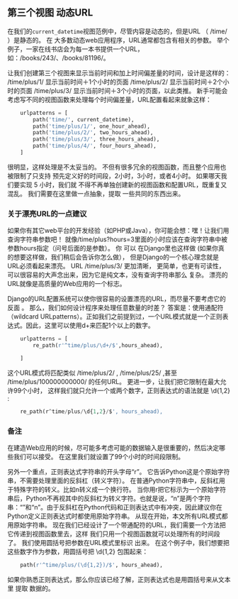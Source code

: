 ## 第三个视图 动态URL 

在我们的`current_datetime`视图范例中，尽管内容是动态的，但是URL （ /time/ ）是静态的。 在 大多数动态web应用程序，URL通常都包含有相关的参数。 举个例子，一家在线书店会为每一本书提供一个URL，如：/books/243/、/books/81196/。 

让我们创建第三个视图来显示当前时间和加上时间偏差量的时间，设计是这样的： /time/plus/1/ 显示当前时间＋1个小时的页面 /time/plus/2/ 显示当前时间＋2个小时的页面 /time/plus/3/ 显示当前时间＋3个小时的页面，以此类推。 
新手可能会考虑写不同的视图函数来处理每个时间偏差量，URL配置看起来就象这样：
```python
    urlpatterns = [
        path('time/', current_datetime),
        path('time/plus/1/', one_hour_ahead),
        path('time/plus/2/', two_hours_ahead),
        path('time/plus/3/', three_hours_ahead),
        path('time/plus/4/', four_hours_ahead),
    ]
```
很明显，这样处理是不太妥当的。 不但有很多冗余的视图函数，而且整个应用也被限制了只支持 预先定义好的时间段，2小时，3小时，或者4小时。 如果哪天我们要实现 5 小时，我们就 不得不再单独创建新的视图函数和配置URL，既重复又混乱。 我们需要在这里做一点抽象，提取 一些共同的东西出来。 

### 关于漂亮URL的一点建议 

如果你有其它web平台的开发经验（如PHP或Java），你可能会想：嘿！让我们用查询字符串参数吧！ 就像/time/plus?hours=3里面的小时应该在查询字符串中被参数hours指定（问号后面的是参数）。 
你 可以 在Django里也这样做 (如果你真的想要这样做，我们稍后会告诉你怎么做）， 但是Django的一个核心理念就是URL必须看起来漂亮。 URL /time/plus/3/ 更加清晰， 更简单，也更有可读性，可以很容易的大声念出来，因为它是纯文本，没有查询字符串那么 复杂。 漂亮的URL就像是高质量的Web应用的一个标志。 

Django的URL配置系统可以使你很容易的设置漂亮的URL，而尽量不要考虑它的 反面 。 
那么，我们如何设计程序来处理任意数量的时差？ 答案是：使用通配符（wildcard URLpatterns）。正如我们之前提到过，一个URL模式就是一个正则表达式。因此，这里可以使用d+来匹配1个以上的数字。
```python
    urlpatterns = [
        re_path(r'^time/plus/\d+/$',hours_ahead),

    ]
```

这个URL模式将匹配类似 /time/plus/2/ , /time/plus/25/ ,甚至 /time/plus/100000000000/ 的任何URL。 更进一步，让我们把它限制在最大允许99个小时， 这样我们就只允许一个或两个数字，正则表达式的语法就是 \d{1,2} : 
```python
    re_path(r^time/plus/\d{1,2}/$', hours_ahead),
```

### 备注 

在建造Web应用的时候，尽可能多考虑可能的数据输入是很重要的，然后决定哪些我们可以接受。 在这里我们就设置了99个小时的时间段限制。 

另外一个重点，正则表达式字符串的开头字母“r”。 它告诉Python这是个原始字符串，不需要处理里面的反斜杠（转义字符）。 在普通Python字符串中，反斜杠用于特殊字符的转义。比如n转义成一个换行符。 当你用r把它标示为一个原始字符串后，Python不再视其中的反斜杠为转义字符。也就是说，“n”是两个字符串：“”和“n”。由于反斜杠在Python代码和正则表达式中有冲突，因此建议你在Python定义正则表达式时都使用原始字符串。 从现在开始，本文所有URL模式都用原始字符串。 
现在我们已经设计了一个带通配符的URL，我们需要一个方法把它传递到视图函数里去，这样 我们只用一个视图函数就可以处理所有的时间段了。 我们使用圆括号把参数在URL模式里标识 出来。 在这个例子中，我们想要把这些数字作为参数，用圆括号把 \d{1,2} 包围起来： 
```python
    path(r'^time/plus/(\d{1,2})/$', hours_ahead),
```
如果你熟悉正则表达式，那么你应该已经了解，正则表达式也是用圆括号来从文本里 提取 数据的。
